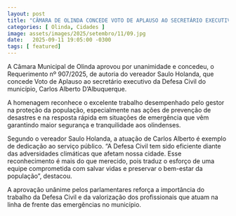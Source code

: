 ```yaml
---
layout: post
title: "CÂMARA DE OLINDA CONCEDE VOTO DE APLAUSO AO SECRETÁRIO EXECUTIVO DA DEFESA CIVIL, CARLOS ALBERTO D’ALBUQUERQUE"
categories: [ Olinda, Cidades ]
image: assets/images/2025/setembro/11/09.jpg
date:   2025-09-11 19:05:00 -0300
tags: [ featured]
---
```

A Câmara Municipal de Olinda aprovou por unanimidade e concedeu, o Requerimento nº 907/2025, de autoria do vereador Saulo Holanda, que concede Voto de Aplauso ao secretário executivo da Defesa Civil do município, Carlos Alberto D’Albuquerque.

A homenagem reconhece o excelente trabalho desempenhado pelo gestor na proteção da população, especialmente nas ações de prevenção de desastres e na resposta rápida em situações de emergência que vêm garantindo maior segurança e tranquilidade aos olindenses.

Segundo o vereador Saulo Holanda, a atuação de Carlos Alberto é exemplo de dedicação ao serviço público. “A Defesa Civil tem sido eficiente diante das adversidades climáticas que afetam nossa cidade. Esse reconhecimento é mais do que merecido, pois traduz o esforço de uma equipe comprometida com salvar vidas e preservar o bem-estar da população”, destacou.

A aprovação unânime pelos parlamentares reforça a importância do trabalho da Defesa Civil e da valorização dos profissionais que atuam na linha de frente das emergências no município.